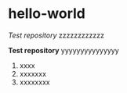 # hello-world

*Test repository* zzzzzzzzzzzz

**Test rеpository** yyyyyyyyyyyyyyy

1. xxxx
2. xxxxxxx
3. xxxxxxxx

